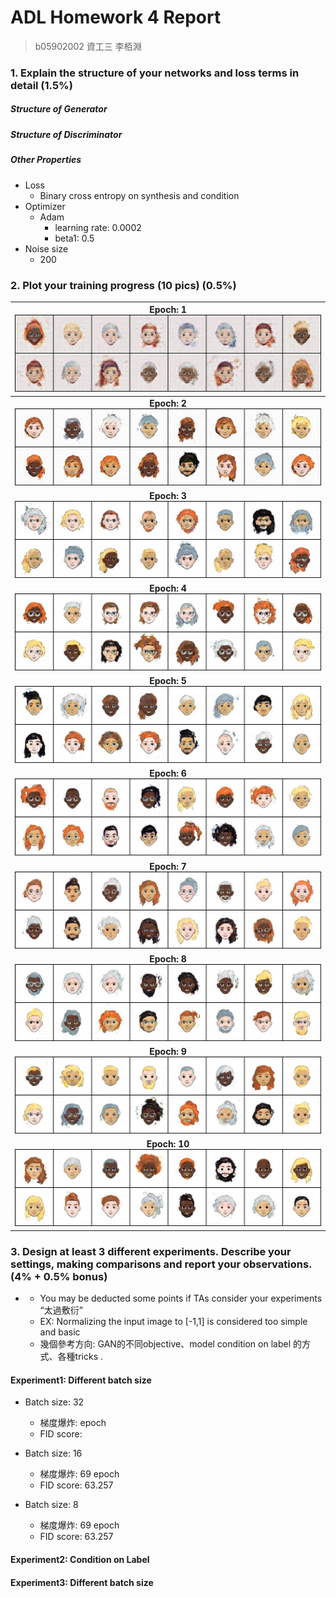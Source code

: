 # ADL Homework 4 Report

> b05902002 資工三 李栢淵



### 1. Explain the structure of your **networks** and **loss terms** in detail (1.5%)

##### Structure of Generator



##### Structure of Discriminator



##### Other Properties

- Loss
  - Binary cross entropy on synthesis and condition
- Optimizer
  - Adam
    - learning rate: 0.0002
    - beta1: 0.5
- Noise size
  - 200



### 2. Plot your training progress (10 pics) (0.5%)

| <b>Epoch: 1</b><br><img src="progress_img/fake_000.jpg"> |
| :-----------------------------------: |
| <b>Epoch: 2</b><br><img src="progress_img/fake_001.jpg"> |
| <b>Epoch: 3</b><br><img src="progress_img/fake_002.jpg"> |
| <b>Epoch: 4</b><br><img src="progress_img/fake_003.jpg"> |
| <b>Epoch: 5</b><br><img src="progress_img/fake_004.jpg"> |
| <b>Epoch: 6</b><br><img src="progress_img/fake_005.jpg"> |
| <b>Epoch: 7</b><br><img src="progress_img/fake_006.jpg"> |
| <b>Epoch: 8</b><br><img src="progress_img/fake_007.jpg"> |
| <b>Epoch: 9</b><br><img src="progress_img/fake_008.jpg"> |
| <b>Epoch: 10</b><br><img src="progress_img/fake_009.jpg"> |



### 3. Design at least 3 different experiments. Describe your settings, making comparisons and report your observations. (4% + 0.5% bonus)

- - You may be deducted some points if TAs consider your experiments “太過敷衍”
  - EX: Normalizing the input image to [-1,1] is considered too simple and basic
  - 幾個參考方向: GAN的不同objective、model condition on label 的方式、各種tricks .

#### Experiment1: Different batch size

- Batch size: 32
  - 梯度爆炸:   epoch
  - FID score: 

- Batch size: 16
  - 梯度爆炸:  69 epoch
  - FID score: 63.257

- Batch size: 8
  - 梯度爆炸:  69 epoch
  - FID score: 63.257

#### Experiment2: Condition on Label



#### Experiment3: Different batch size

